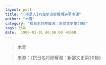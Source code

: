 ```yaml
---
layout: post
title: "[待录入]刘伯承请廖耀湘讲军事课"
author: "木青"
category: "抗日名将廖耀湘：新邵文史第20辑"
tags: 分类
date:  1900-01-01 00:00:00 +0000
---
```

> 木青



> 来源：《抗日名将廖耀湘：新邵文史第20辑》